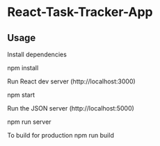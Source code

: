 # React-Task-Tracker-App

<h2>Usage</h2>

Install dependencies

npm install

Run React dev server (http://localhost:3000)

npm start

Run the JSON server (http://localhost:5000)

npm run server

To build for production
npm run build

